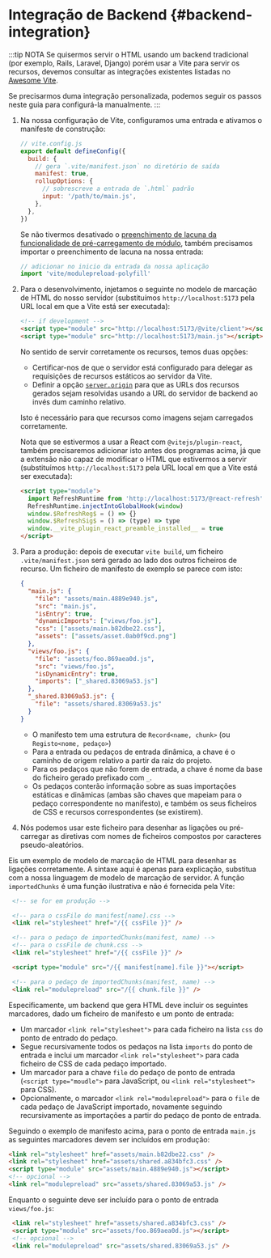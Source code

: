 # Integração de Backend {#backend-integration}

:::tip NOTA
Se quisermos servir o HTML usando um backend tradicional (por exemplo, Rails, Laravel, Django) porém usar a Vite para servir os recursos, devemos consultar as integrações existentes listadas no [Awesome Vite](https://github.com/vitejs/awesome-vite#integrations-with-backends).

Se precisarmos duma integração personalizada, podemos seguir os passos neste guia para configurá-la manualmente.
:::

1. Na nossa configuração de Vite, configuramos uma entrada e ativamos o manifeste de construção:

   ```js
   // vite.config.js
   export default defineConfig({
     build: {
       // gera `.vite/manifest.json` no diretório de saída
       manifest: true,
       rollupOptions: {
         // sobrescreve a entrada de `.html` padrão
         input: '/path/to/main.js',
       },
     },
   })
   ```

   Se não tivermos desativado o [preenchimento de lacuna da funcionalidade de pré-carregamento de módulo](/config/build-options#build-polyfillmodulepreload), também precisamos importar o preenchimento de lacuna na nossa entrada:

   ```js
   // adicionar no inicio da entrada da nossa aplicação
   import 'vite/modulepreload-polyfill'
   ```

2. Para o desenvolvimento, injetamos o seguinte no modelo de marcação de HTML do nosso servidor (substituímos `http://localhost:5173` pela URL local em que a Vite está ser executada):

   ```html
   <!-- if development -->
   <script type="module" src="http://localhost:5173/@vite/client"></script>
   <script type="module" src="http://localhost:5173/main.js"></script>
   ```

   No sentido de servir corretamente os recursos, temos duas opções:

   - Certificar-nos de que o servidor está configurado para delegar as requisições de recursos estáticos ao servidor da Vite.
   - Definir a opção [`server.origin`](/config/server-options.md#server-origin) para que as URLs dos recursos gerados sejam resolvidas usando a URL do servidor de backend ao invés dum caminho relativo.

   Isto é necessário para que recursos como imagens sejam carregados corretamente.

   Nota que se estivermos a usar a React com `@vitejs/plugin-react`, também precisaremos adicionar isto antes dos programas acima, já que a extensão não capaz de modificar o HTML que estivermos a servir (substituímos `http://localhost:5173` pela URL local em que a Vite está ser executada):

   ```html
   <script type="module">
     import RefreshRuntime from 'http://localhost:5173/@react-refresh'
     RefreshRuntime.injectIntoGlobalHook(window)
     window.$RefreshReg$ = () => {}
     window.$RefreshSig$ = () => (type) => type
     window.__vite_plugin_react_preamble_installed__ = true
   </script>
   ```

3. Para a produção: depois de executar `vite build`, um ficheiro `.vite/manifest.json` será gerado ao lado dos outros ficheiros de recurso. Um ficheiro de manifesto de exemplo se parece com isto:

   ```json
   {
     "main.js": {
       "file": "assets/main.4889e940.js",
       "src": "main.js",
       "isEntry": true,
       "dynamicImports": ["views/foo.js"],
       "css": ["assets/main.b82dbe22.css"],
       "assets": ["assets/asset.0ab0f9cd.png"]
     },
     "views/foo.js": {
       "file": "assets/foo.869aea0d.js",
       "src": "views/foo.js",
       "isDynamicEntry": true,
       "imports": ["_shared.83069a53.js"]
     },
     "_shared.83069a53.js": {
       "file": "assets/shared.83069a53.js"
     }
   }
   ```

   - O manifesto tem uma estrutura de `Record<name, chunk>` (ou `Registo<nome, pedaço>`)
   - Para a entrada ou pedaços de entrada dinâmica, a chave é o caminho de origem relativo a partir da raiz do projeto.
   - Para os pedaços que não forem de entrada, a chave é nome da base do ficheiro gerado prefixado com `_`.
   - Os pedaços conterão informação sobre as suas importações estáticas e dinâmicas (ambas são chaves que mapeiam para o pedaço correspondente no manifesto), e também os seus ficheiros de CSS e recursos correspondentes (se existirem).

4. Nós podemos usar este ficheiro para desenhar as ligações ou pré-carregar as diretivas com nomes de ficheiros compostos por caracteres pseudo-aleatórios.

  Eis um exemplo de modelo de marcação de HTML para desenhar as ligações corretamente. A sintaxe aqui é apenas para explicação, substitua com a nossa linguagem de modelo de marcação de servidor. A função `importedChunks` é uma função ilustrativa e não é fornecida pela Vite:

  ```html
   <!-- se for em produção -->

   <!-- para o cssFile do manifest[name].css -->
   <link rel="stylesheet" href="/{{ cssFile }}" />

   <!-- para o pedaço de importedChunks(manifest, name) -->
   <!-- para o cssFile de chunk.css -->
   <link rel="stylesheet" href="/{{ cssFile }}" />

   <script type="module" src="/{{ manifest[name].file }}"></script>

   <!-- para o pedaço de importedChunks(manifest, name) -->
   <link rel="modulepreload" src="/{{ chunk.file }}" />
   ```

   Especificamente, um backend que gera HTML deve incluir os seguintes marcadores, dado um ficheiro de manifesto e um ponto de entrada:

   - Um marcador `<link rel="stylesheet">` para cada ficheiro na lista `css` do ponto de entrado do pedaço.
   - Segue recursivamente todos os pedaços na lista `imports` do ponto de entrada e inclui um marcador `<link rel="stylesheet">` para cada ficheiro de CSS de cada pedaço importado.
   - Um marcador para a chave `file` do pedaço de ponto de entrada (`<script type="moudle">` para JavaScript, ou `<link rel="stylesheet">` para CSS).
   - Opcionalmente, o marcador `<link rel="modulepreload">` para o `file` de cada pedaço de JavaScript importado, novamente seguindo recursivamente as importações a partir do pedaço de ponto de entrada.

   Seguindo o exemplo de manifesto acima, para o ponto de entrada `main.js` as seguintes marcadores devem ser incluídos em produção:

   ```html
   <link rel="stylesheet" href="assets/main.b82dbe22.css" />
   <link rel="stylesheet" href="assets/shared.a834bfc3.css" />
   <script type="module" src="assets/main.4889e940.js"></script>
   <!-- opcional -->
   <link rel="modulepreload" src="assets/shared.83069a53.js" />
   ```

  Enquanto o seguinte deve ser incluído para o ponto de entrada `views/foo.js`:

  ```html
   <link rel="stylesheet" href="assets/shared.a834bfc3.css" />
   <script type="module" src="assets/foo.869aea0d.js"></script>
   <!-- opcional -->
   <link rel="modulepreload" src="assets/shared.83069a53.js" />
   ```
